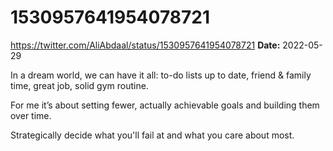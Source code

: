 # 1530957641954078721
https://twitter.com/AliAbdaal/status/1530957641954078721
**Date:** 2022-05-29

In a dream world, we can have it all: to-do lists up to date, friend & family time, great job, solid gym routine.

For me it’s about setting fewer, actually achievable goals and building them over time.

Strategically decide what you'll fail at and what you care about most.
